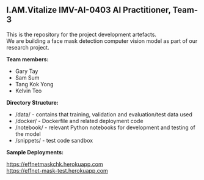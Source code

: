 <h2>I.AM.Vitalize IMV-AI-0403 AI Practitioner, Team-3</h2>

This is the repository for the project development artefacts.  
We are building a face mask detection computer vision model as part of our research project.<br>

**Team members:**<br>
<ul>
  <li>Gary Tay</li>
  <li>Sam Sum</li>
  <li>Tang Kok Yong</li>
  <li>Kelvin Teo</li>
</ul>

**Directory Structure:**
<ul>
<li>/data/ - contains that training, validation and evaluation/test data used</li>
<li>/docker/ - Dockerfile and related deployment code</li>
<li>/notebook/ - relevant Python notebooks for development and testing of the model</li>
<li>/snippets/ - test code sandbox </li>
</ul>

**Sample Deployments:**

https://effnetmaskchk.herokuapp.com
<br>
https://effnet-mask-test.herokuapp.com
 
